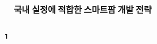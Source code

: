 ﻿---
layout: single
title:  "국내 실정에 적합한 스마트팜 개발 전략"
categories: research
tag: [smart-farm]
toc: true
author_profile: false
sidebar:
    nav: "docs"
---


## 1
